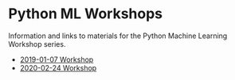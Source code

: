 # Python ML Workshops
Information and links to materials for the Python Machine Learning Workshop series.

- [2019-01-07 Workshop](https://github.com/womenindatascienceatx/python_ml_20190117/blob/master/README.md)
- [2020-02-24 Workshop](https://github.com/womenindatascienceatx/python-ml-workshops/python_ml_20200224/blob/master/README.md)